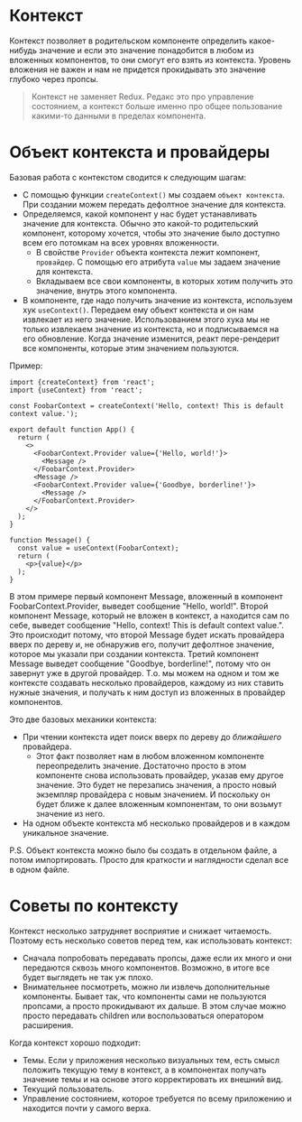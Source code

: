 # Контекст

Контекст позволяет в родительском компоненте определить какое-нибудь значение и если это значение понадобится в любом из вложенных компонентов, то они смогут его взять из контекста. Уровень вложения не важен и нам не придется прокидывать это значение глубоко через пропсы.

> Контекст не заменяет Redux. Редакс это про управление состоянием, а контекст больше именно про общее пользование какими-то данными в пределах компонента.

# Объект контекста и провайдеры

Базовая работа с контекстом сводится к следующим шагам:

* С помощью функции `createContext()` мы создаем `объект контекста`. При создании можем передать дефолтное значение для контекста.
* Определяемся, какой компонент у нас будет устанавливать значение для контекста. Обычно это какой-то родительский компонент, которому хочется, чтобы это значение было доступно всем его потомкам на всех уровнях вложенности.
  * В свойстве `Provider` объекта контекста лежит компонент, `провайдер`. С помощью его атрибута `value` мы задаем значение для контекста.
  * Вкладываем все свои компоненты, в которых хотим получить это значение, внутрь этого компонента.
* В компоненте, где надо получить значение из контекста, используем хук `useContext()`. Передаем ему объект контекста и он нам извлекает из него значение. Использованием этого хука мы не только извлекаем значение из контекста, но и подписываемся на его обновление. Когда значение изменится, реакт пере-рендерит все компоненты, которые этим значением пользуются.

Пример:

```react
import {createContext} from 'react';
import {useContext} from 'react';

const FoobarContext = createContext('Hello, context! This is default context value.');

export default function App() {
  return (
    <>
      <FoobarContext.Provider value={'Hello, world!'}>
        <Message />
      </FoobarContext.Provider>
      <Message />
      <FoobarContext.Provider value={'Goodbye, borderline!'}>
        <Message />
      </FoobarContext.Provider>
    </>
  );
}

function Message() {
  const value = useContext(FoobarContext);
  return (
    <p>{value}</p>
  );
}
```

В этом примере первый компонент Message, вложенный в компонент FoobarContext.Provider, выведет сообщение "Hello, world!". Второй компонент Message, который не вложен в контекст, а находится сам по себе, выведет сообщение "Hello, context! This is default context value.". Это происходит потому, что второй Message будет искать провайдера вверх по дереву и, не обнаружив его, получит дефолтное значение, которое мы указали при создании контекста. Третий компонент Message выведет сообщение "Goodbye, borderline!", потому что он завернут уже в другой провайдер. Т.о. мы можем на одном и том же контексте создавать несколько провайдеров, каждому из них ставить нужные значения, и получать к ним доступ из вложенных в провайдер компонентов.

Это две базовых механики контекста:

* При чтении контекста идет поиск вверх по дереву до *ближайшего* провайдера.
  * Этот факт позволяет нам в любом вложенном компоненте переопределить значение. Достаточно просто в этом компоненте снова использовать провайдер, указав ему другое значение. Это будет не перезапись значения, а просто новый экземпляр провайдера с новым значением. И поскольку он будет ближе к далее вложенным компонентам, то они возьмут значение из него.
* На одном объекте контекста мб несколько провайдеров и в каждом уникальное значение.

P.S. Объект контекста можно было бы создать в отдельном файле, а потом импортировать. Просто для краткости и наглядности сделал все в одном файле.

# Советы по контексту

Контекст несколько затрудняет восприятие и снижает читаемость. Поэтому есть несколько советов перед тем, как использовать контекст:

* Сначала попробовать передавать пропсы, даже если их много и они передаются сквозь много компонентов. Возможно, в итоге все будет выглядеть не так уж плохо.
* Внимательнее посмотреть, можно ли извлечь дополнительные компоненты. Бывает так, что компоненты сами не пользуются пропсами, а просто прокидывают их дальше. В этом случае можно просто передавать children или воспользоваться оператором расширения.

Когда контекст хорошо подходит:

* Темы. Если у приложения несколько визуальных тем, есть смысл положить текущую тему в контекст, а в компонентах получать значение темы и на основе этого корректировать их внешний вид.
* Текущий пользователь.
* Управление состоянием, которое требуется по всему приложению и находится почти у самого верха.